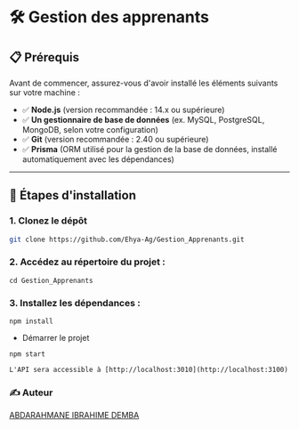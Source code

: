 # 🛠️ Gestion des apprenants

## 📋 Prérequis

Avant de commencer, assurez-vous d'avoir installé les éléments suivants sur votre machine :

- ✅ **Node.js** (version recommandée : 14.x ou supérieure)  
- ✅ **Un gestionnaire de base de données** (ex. MySQL, PostgreSQL, MongoDB, selon votre configuration)  
- ✅ **Git** (version recommandée : 2.40 ou supérieure)  
- ✅ **Prisma** (ORM utilisé pour la gestion de la base de données, installé automatiquement avec les dépendances)  

---

## 🚀 Étapes d'installation

### 1. **Clonez le dépôt**

```bash
git clone https://github.com/Ehya-Ag/Gestion_Apprenants.git
```

### 2. Accédez au répertoire du projet :

```
cd Gestion_Apprenants
```

### 3. Installez les dépendances :

```
npm install
```

- Démarrer le projet

```
npm start
```
```
L'API sera accessible à [http://localhost:3010](http://localhost:3100)

```

### ✍️ Auteur

[ABDARAHMANE IBRAHIME DEMBA](https://github.com/Abdarahmane)
